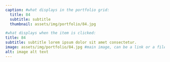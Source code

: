 ```yaml
---
caption: #what displays in the portfolio grid:
  title: 84
  subtitle: subtitle
  thumbnail: assets/img/portfolio/84.jpg

#what displays when the item is clicked:
title: 84
subtitle: subtitle lorem ipsum dolor sit amet consectetur.
image: assets/img/portfolio/84.jpg #main image, can be a link or a file in assets/img/portfolio
alt: image alt text
---
```

